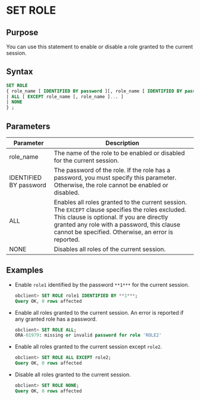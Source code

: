# SET ROLE

## Purpose

You can use this statement to enable or disable a role granted to the current session.

## Syntax

```sql
SET ROLE
{ role_name [ IDENTIFIED BY password ][, role_name [ IDENTIFIED BY password ] ]...
| ALL [ EXCEPT role_name [, role_name ]... ]
| NONE
} ;
```

## Parameters

| Parameter | Description |
|------------------------|------------------------------------------------------------------------------------------------|
| role_name | The name of the role to be enabled or disabled for the current session.  |
| IDENTIFIED BY password | The password of the role. If the role has a password, you must specify this parameter. Otherwise, the role cannot be enabled or disabled.  |
| ALL | Enables all roles granted to the current session.  The `EXCEPT` clause specifies the roles excluded. This clause is optional. If you are directly granted any role with a password, this clause cannot be specified. Otherwise, an error is reported.  |
| NONE | Disables all roles of the current session.  |

## Examples

* Enable `role1` identified by the password `**1***` for the current session.

   ```sql
   obclient> SET ROLE role1 IDENTIFIED BY **1***;
   Query OK, 0 rows affected
   ```

* Enable all roles granted to the current session. An error is reported if any granted role has a password.

   ```sql
   obclient> SET ROLE ALL;
   ORA-01979: missing or invalid password for role 'ROLE2'
   ```

* Enable all roles granted to the current session except `role2`.

   ```sql
   obclient> SET ROLE ALL EXCEPT role2;
   Query OK, 0 rows affected
   ```

* Disable all roles granted to the current session.

   ```sql
   obclient> SET ROLE NONE;
   Query OK, 0 rows affected
   ```
